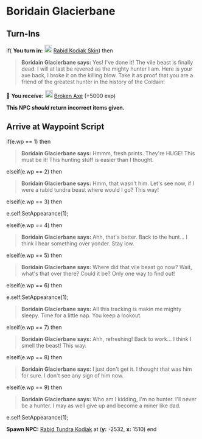 # Boridain Glacierbane




## Turn-Ins





if( **You turn in:** <img style="background:url(/static/icons/blank_slot.gif);width:20px;height:20px;" src="/static/icons/item_554.png" alt="" /> <a
                                href="/item/30266" data-url="30266" class="tooltip-link link">Rabid Kodiak Skin</a>) then


>**Boridain Glacierbane says:** Yes! I've done it! The vile beast is finally dead. I will at last be revered as the mighty hunter I am. Here is your axe back, I broke it on the killing blow. Take it as proof that you are a friend of the greatest hunter in the history of the Coldain!


 &#127873; **You receive:**  <img style="background:url(/static/icons/blank_slot.gif);width:20px;height:20px;" src="/static/icons/item_568.png" alt="" /> <a
                                href="/item/30267" data-url="30267" class="tooltip-link link">Broken Axe</a> (+5000 exp)

 

**This NPC *should* return incorrect items given.**



## Arrive at Waypoint Script

if(e.wp == 1) then


>**Boridain Glacierbane says:** Hmmm, fresh prints. They're HUGE! This must be it! This hunting stuff is easier than I thought.

elseif(e.wp == 2) then


>**Boridain Glacierbane says:** Hmm, that wasn't him.  Let's see now, if I were a rabid tundra beast where would I go? This way!

elseif(e.wp == 3) then


e.self:SetAppearance(1);

elseif(e.wp == 4) then


>**Boridain Glacierbane says:** Ahh, that's better. Back to the hunt... I think I hear something over yonder. Stay low.

elseif(e.wp == 5) then


>**Boridain Glacierbane says:** Where did that vile beast go now? Wait, what's that over there? Could it be? Only one way to find out!

elseif(e.wp == 6) then


e.self:SetAppearance(1);


>**Boridain Glacierbane says:** All this tracking is makin me mighty sleepy. Time for a little nap. You keep a lookout.

elseif(e.wp == 7) then


>**Boridain Glacierbane says:** Ahh, refreshing! Back to work... I think I smell the beast! This way.

elseif(e.wp == 8) then


>**Boridain Glacierbane says:** I just don't get it. I thought that was him for sure. I don't see any sign of him now.

elseif(e.wp == 9) then


>**Boridain Glacierbane says:** Who am I kidding, I'm no hunter. I'll never be a hunter. I may as well give up and become a miner like dad.


e.self:SetAppearance(1);


**Spawn NPC:**  [Rabid Tundra Kodiak](/npc/116017) at (**y:** -2532, **x:** 1510)
end